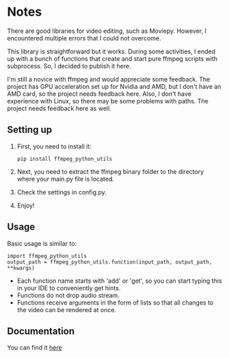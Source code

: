 # Notes

There are good libraries for video editing, such as Moviepy. However, I encountered multiple errors that I could not overcome. 

This library is straightforward but it works. During some activities, I ended up with a bunch of functions that create and start pure ffmpeg scripts with subprocess. So, I decided to publish it here. 

I'm still a novice with ffmpeg and would appreciate some feedback. The project has GPU acceleration set up for Nvidia and AMD, but I don't have an AMD card, so the project needs feedback here. Also, I don't have experience with Linux, so there may be some problems with paths. The project needs feedback here as well.

## Setting up
1) First, you need to install it:

   ```
   pip install ffmpeg_python_utils
   ```

2) Next, you need to extract the ffmpeg binary folder to the directory where your main.py file is located.

3) Check the settings in config.py.

4) Enjoy!

## Usage
Basic usage is similar to:
```
import ffmpeg_python_utils
output_path = ffmpeg_python_utils.function(input_path, output_path, **kwargs)
```

* Each function name starts with 'add' or 'get', so you can start typing this in your IDE to conveniently get hints.
* Functions do not drop audio stream.
* Functions receive arguments in the form of lists so that all changes to the video can be rendered at once.

## Documentation

You can find it [here](https://lionelcrowl.github.io/ffmpeg-python-utils/)